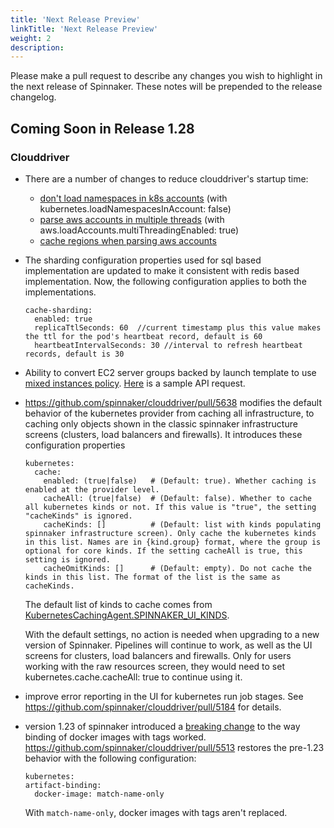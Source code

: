 ```yaml
---
title: 'Next Release Preview'
linkTitle: 'Next Release Preview'
weight: 2
description:
---
```


Please make a pull request to describe any changes you wish to highlight
in the next release of Spinnaker. These notes will be prepended to the release
changelog.

## Coming Soon in Release 1.28

### Clouddriver

- There are a number of changes to reduce clouddriver's startup time:
  * [don\'t load namespaces in k8s accounts](https://github.com/spinnaker/clouddriver/pull/5515) (with kubernetes.loadNamespacesInAccount: false)
  * [parse aws accounts in multiple threads](https://github.com/spinnaker/clouddriver/pull/5539) (with aws.loadAccounts.multiThreadingEnabled: true)
  * [cache regions when parsing aws accounts](https://github.com/spinnaker/clouddriver/pull/5532)

- The sharding configuration properties used for sql based implementation are updated to make it consistent with redis based implementation. Now, the following configuration applies to both the implementations.
  ```
  cache-sharding:
    enabled: true
    replicaTtlSeconds: 60  //current timestamp plus this value makes the ttl for the pod's heartbeat record, default is 60
    heartbeatIntervalSeconds: 30 //interval to refresh heartbeat records, default is 30
  ```

- Ability to convert EC2 server groups backed by launch template to use [mixed instances policy](https://spinnaker.io/docs/setup/other_config/server-group-launch-settings/aws-ec2/launch-templates/#additional-features). [Here](https://spinnaker.io/docs/setup/other_config/server-group-launch-settings/aws-ec2/launch-templates/#convert-a-server-group-with-launch-template-to-use-mixed-instances-policy-with-multiple-instance-types-and-capacity-weighting) is a sample API request.

- https://github.com/spinnaker/clouddriver/pull/5638 modifies the default behavior of the kubernetes provider from caching all infrastructure, to caching only objects shown in the classic spinnaker infrastructure screens (clusters, load balancers and firewalls).  It introduces these configuration properties
  ```
  kubernetes:
    cache:
      enabled: (true|false)   # (Default: true). Whether caching is enabled at the provider level.
      cacheAll: (true|false)  # (Default: false). Whether to cache all kubernetes kinds or not. If this value is "true", the setting "cacheKinds" is ignored.
      cacheKinds: []          # (Default: list with kinds populating spinnaker infrastructure screen). Only cache the kubernetes kinds in this list. Names are in {kind.group} format, where the group is optional for core kinds. If the setting cacheAll is true, this setting is ignored.
      cacheOmitKinds: []      # (Default: empty). Do not cache the kinds in this list. The format of the list is the same as cacheKinds.
  ```
   The default list of kinds to cache comes from [KubernetesCachingAgent.SPINNAKER\_UI\_KINDS](https://github.com/spinnaker/clouddriver/blob/release-1.28.x/clouddriver-kubernetes/src/main/java/com/netflix/spinnaker/clouddriver/kubernetes/caching/agent/KubernetesCachingAgent.java#L66).

   With the default settings, no action is needed when upgrading to a new version of Spinnaker. Pipelines will continue to work, as well as the UI screens for clusters, load balancers and firewalls. Only for users working with the raw resources screen, they would need to set kubernetes.cache.cacheAll: true to continue using it.

- improve error reporting in the UI for kubernetes run job stages.  See https://github.com/spinnaker/clouddriver/pull/5184 for details.

- version 1.23 of spinnaker introduced a [breaking change](https://spinnaker.io/changelogs/1.23.0-changelog/#user-content-breaking-change-spinnaker-kubernetes-manifest-image-overwriting-with-a-bound-artifact) to the way binding of docker images with tags worked.  https://github.com/spinnaker/clouddriver/pull/5513 restores the pre-1.23 behavior with the following configuration:
  ```
  kubernetes:
  artifact-binding:
    docker-image: match-name-only
  ```
  With `match-name-only`, docker images with tags aren't replaced.
